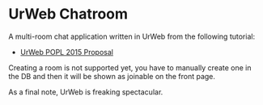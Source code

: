 UrWeb Chatroom
==============

A multi-room chat application written in UrWeb from the following tutorial:

* [UrWeb POPL 2015 Proposal](http://adam.chlipala.net/papers/UrWebPOPL15/UrWebPOPL15.pdf)

Creating a room is not supported yet, you have to manually create one in the
DB and then it will be shown as joinable on the front page.

As a final note, UrWeb is freaking spectacular.
